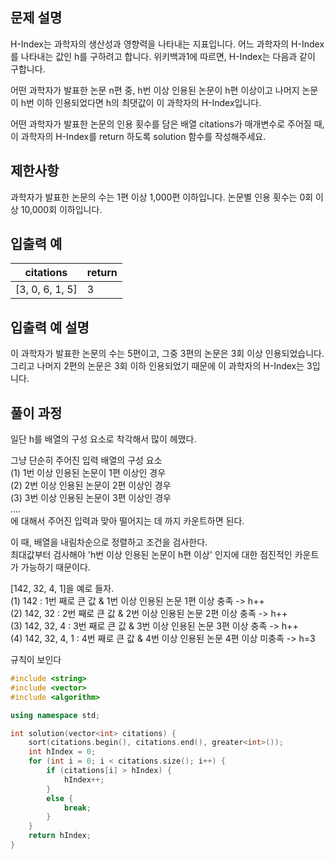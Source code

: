 ## 문제 설명
H-Index는 과학자의 생산성과 영향력을 나타내는 지표입니다. 어느 과학자의 H-Index를 나타내는 값인 h를 구하려고 합니다. 위키백과1에 따르면, H-Index는 다음과 같이 구합니다.

어떤 과학자가 발표한 논문 n편 중, h번 이상 인용된 논문이 h편 이상이고 나머지 논문이 h번 이하 인용되었다면 h의 최댓값이 이 과학자의 H-Index입니다.

어떤 과학자가 발표한 논문의 인용 횟수를 담은 배열 citations가 매개변수로 주어질 때, 이 과학자의 H-Index를 return 하도록 solution 함수를 작성해주세요.

## 제한사항
과학자가 발표한 논문의 수는 1편 이상 1,000편 이하입니다.
논문별 인용 횟수는 0회 이상 10,000회 이하입니다.
## 입출력 예
| citations |	return |
|:--------:|:---------|
| [3, 0, 6, 1, 5] |	3 |
## 입출력 예 설명
이 과학자가 발표한 논문의 수는 5편이고, 그중 3편의 논문은 3회 이상 인용되었습니다. 그리고 나머지 2편의 논문은 3회 이하 인용되었기 때문에 이 과학자의 H-Index는 3입니다.
## 풀이 과정
일단 h를 배열의 구성 요소로 착각해서 많이 헤맸다.<br>

그냥 단순히 주어진 입력 배열의 구성 요소<br>
(1) 1번 이상 인용된 논문이 1편 이상인 경우<br>
(2) 2번 이상 인용된 논문이 2편 이상인 경우<br>
(3) 3번 이상 인용된 논문이 3편 이상인 경우<br>
....<br>
에 대해서 주어진 입력과 맞아 떨어지는 데 까지 카운트하면 된다.<br>

이 때, 배열을 내림차순으로 정렬하고 조건을 검사한다. <br>
최대값부터 검사해야 'h번 이상 인용된 논문이 h편 이상' 인지에 대한 점진적인 카운트가 가능하기 때문이다.<br>

[142, 32, 4, 1]을 예로 들자. <br>
(1) 142 : 1번 째로 큰 값 & 1번 이상 인용된 논문 1편 이상 충족 -> h++ <br>
(2) 142, 32 : 2번 째로 큰 값 & 2번 이상 인용된 논문 2편 이상 충족 -> h++ <br>
(3) 142, 32, 4 : 3번 째로 큰 값 & 3번 이상 인용된 논문 3편 이상 충족 -> h++ <br> 
(4) 142, 32, 4, 1 : 4번 째로 큰 값 & 4번 이상 인용된 논문 4편 이상 미충족 -> h=3 <br>

규칙이 보인다<br>

```C++
#include <string>
#include <vector>
#include <algorithm>

using namespace std;

int solution(vector<int> citations) {
	sort(citations.begin(), citations.end(), greater<int>());
	int hIndex = 0;
	for (int i = 0; i < citations.size(); i++) {
		if (citations[i] > hIndex) {
			hIndex++;
		}
		else {
			break;
		}
	}
	return hIndex;
}

```

